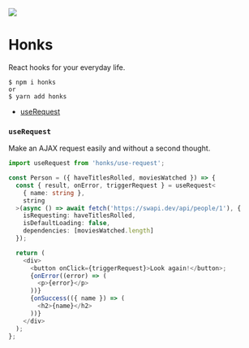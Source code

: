 ![](https://raw.githubusercontent.com/drizzer14/honks/master/honks-logo.svg)

# Honks

React hooks for your everyday life.

```shell script
$ npm i honks
or
$ yarn add honks
```

- [useRequest](#userequest)

### `useRequest`

Make an AJAX request easily and without a second thought.

```typescript
import useRequest from 'honks/use-request';

const Person = ({ haveTitlesRolled, moviesWatched }) => {
  const { result, onError, triggerRequest } = useRequest<
    { name: string },
    string
  >(async () => await fetch('https://swapi.dev/api/people/1'), {
    isRequesting: haveTitlesRolled,
    isDefaultLoading: false,
    dependencies: [moviesWatched.length]
  });

  return (
    <div>
      <button onClick={triggerRequest}>Look again!</button>;
      {onError((error) => (
        <p>{error}</p>
      ))}
      {onSuccess(({ name }) => (
        <h2>{name}</h2>
      ))}
    </div>
  );
};
```
